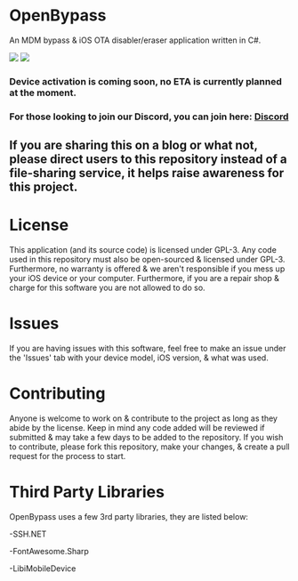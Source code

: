 # OpenBypass
An MDM bypass & iOS OTA disabler/eraser application written in C#.

<img src="https://img.shields.io/badge/PRs-welcome-brightgreen.svg?style=flat-square" />  <img src="https://img.shields.io/github/checks-status/OpenBypassProject/OpenBypass/main"/>

### Device activation is coming soon, no ETA is currently planned at the moment.

### For those looking to join our Discord, you can join here: [Discord](https://discord.gg/cUa7WVmx7E)

## If you are sharing this on a blog or what not, please direct users to this repository instead of a file-sharing service, it helps raise awareness for this project.

# License

This application (and its source code) is licensed under GPL-3. Any code used in this repository must also be open-sourced & licensed under GPL-3. Furthermore, no warranty is offered & we aren't responsible if you mess up your iOS device or your computer. Furthermore, if you are a repair shop & charge for this software you are not allowed to do so.

# Issues

If you are having issues with this software, feel free to make an issue under the 'Issues' tab with your device model, iOS version, & what was used.

# Contributing

Anyone is welcome to work on & contribute to the project as long as they abide by the license. Keep in mind any code added will be reviewed if submitted & may take a few days to be added to the repository. If you wish to contribute, please fork this repository, make your changes, & create a pull request for the process to start.

# Third Party Libraries

OpenBypass uses a few 3rd party libraries, they are listed below:

-SSH.NET

-FontAwesome.Sharp

-LibiMobileDevice
